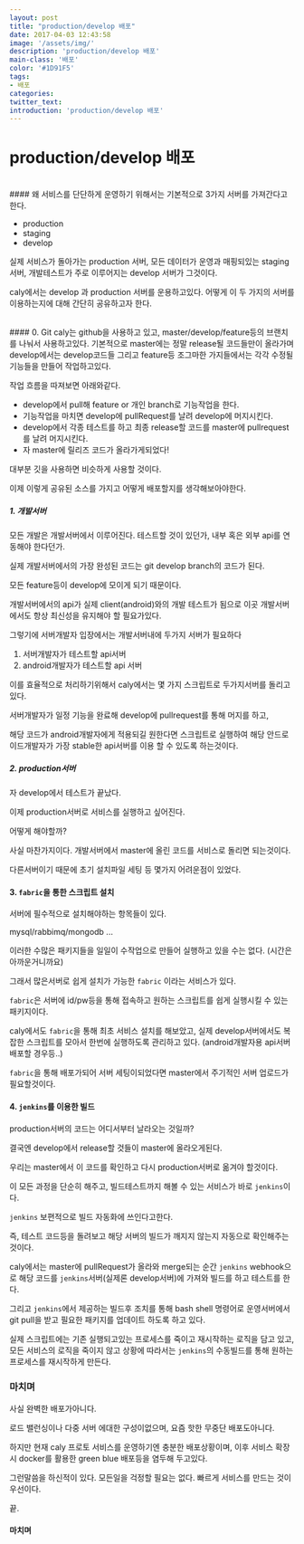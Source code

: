 ```yaml
---
layout: post
title: "production/develop 배포"
date: 2017-04-03 12:43:58
image: '/assets/img/'
description: 'production/develop 배포'
main-class: '배포'
color: '#1D91F5'
tags:
- 배포
categories:
twitter_text:
introduction: 'production/develop 배포'
---
```


production/develop 배포
=====


<br>	
#### 왜
서비스를 단단하게 운영하기 위해서는 기본적으로 3가지 서버를 가져간다고한다.

* production
* staging
* develop

실제 서비스가 돌아가는 production 서버,
모든 데이터가 운영과 매핑되있는 staging 서버,
개발테스트가 주로 이루어지는 develop 서버가 그것이다.

caly에서는 develop 과 production 서버를 운용하고있다.
어떻게 이 두 가지의 서버를 이용하는지에 대해 간단히 공유하고자 한다.



<br>
#### 0. Git
caly는 github을 사용하고 있고, master/develop/feature등의 브랜치를 나눠서 사용하고있다.
기본적으로 master에는 정말 release될 코드들만이 올라가며 develop에서는 develop코드들 그리고 feature등 조그마한 가지들에서는 각각 수정될 기능들을 만들어 작업하고있다.

작업 흐름을 따져보면 아래와같다.

* develop에서 pull해 feature or 개인 branch로 기능작업을 한다.
* 기능작업을 마치면 develop에 pullRequest를 날려 develop에 머지시킨다. 
* develop에서 각종 테스트를 하고 최종 release할 코드를 master에  pullrequest를 날려 머지시킨다.
* 자 master에 릴리즈 코드가 올라가게되었다!

대부분 깃을 사용하면 비슷하게 사용할 것이다. 

이제 이렇게 공유된 소스를 가지고 어떻게 배포할지를 생각해보아야한다.



##### 1. 개발서버

모든 개발은 개발서버에서 이루어진다. 
테스트할 것이 있던가, 내부 혹은 외부 api를 연동해야 한다던가. 

실제 개발서버에서의 가장 완성된 코드는 git develop branch의 코드가 된다. 

모든 feature등이 develop에 모이게 되기 때문이다.

개발서버에서의 api가 실제 client(android)와의 개발 테스트가 됨으로 이곳 개발서버에서도 항상 최신성을 유지해야 할 필요가있다.

그렇기에 서버개발자 입장에서는 개발서버내에 두가지 서버가 필요하다

1. 서버개발자가 테스트할 api서버
2. android개발자가 테스트할 api 서버

이를 효율적으로 처리하기위해서 caly에서는 몇 가지 스크립트로 두가지서버를 돌리고있다. 

서버개발자가 일정 기능을 완료해 develop에 pullrequest를 통해 머지를 하고,  

해당 코드가 android개발자에게 적용되길 원한다면 스크립트로 실행하여 해당 안드로이드개발자가 가장 stable한 api서버를 이용 할 수 있도록 하는것이다.




##### 2. production서버

자 develop에서 테스트가 끝났다.

이제 production서버로 서비스를 실행하고 싶어진다. 

어떻게 해야할까?

사실 마찬가지이다. 개발서버에서 master에 올린 코드를 서비스로 돌리면 되는것이다.

다른서버이기 때문에 초기 설치파일 세팅 등 몇가지 어려운점이 있었다.

 

#### 3. `fabric`을 통한 스크립트 설치

서버에 필수적으로 설치해야하는 항목들이 있다. 

mysql/rabbimq/mongodb ... 

이러한 수많은 패키지들을 일일이 수작업으로 만들어 실행하고 있을 수는 없다. (시간은 아까운거니까요)

그래서 많은서버로 쉽게 설치가 가능한 `fabric` 이라는 서비스가 있다. 

`fabric`은 서버에 id/pw등을 통해 접속하고 원하는 스크립트를 쉽게 실행시킬 수 있는 패키지이다. 

caly에서도 `fabric`을 통해 최초 서비스 설치를 해보았고, 실제 develop서버에서도 복잡한 스크립트를 모아서 한번에 실행하도록 관리하고 있다. (android개발자용  api서버 배포할 경우등..)

`fabric`을 통해 배포가되어 서버 세팅이되었다면 master에서 주기적인 서버 업로드가 필요할것이다. 


#### 4. `jenkins`를 이용한 빌드

production서버의 코드는 어디서부터 날라오는 것일까? 

결국엔 develop에서 release할 것들이 master에 올라오게된다. 

우리는 master에서 이 코드를 확인하고 다시 production서버로 옮겨야 할것이다.

이 모든 과정을 단순히 해주고, 빌드테스트까지 해볼 수 있는 서비스가 바로 `jenkins`이다.

`jenkins` 보편적으로 빌드 자동화에 쓰인다고한다.

즉, 테스트 코드등을 돌려보고 해당 서버의 빌드가 깨지지 않는지 자동으로 확인해주는 것이다. 

caly에서는 master에 pullRequest가 올라와 merge되는 순간 `jenkins` webhook으로 해당 코드를 `jenkins`서버(실제론 develop서버)에 가져와 빌드를 하고 테스트를 한다. 

그리고 `jenkins`에서 제공하는 빌드후 조치를 통해 bash shell 명령어로  운영서버에서 git pull을 받고 필요한 패키지를 업데이트 하도록 하고 있다.

실제 스크립트에는 기존 실행되고있는 프로세스를 죽이고 재시작하는 로직을 담고 있고, 모든 서비스의 로직을 죽이지 않고 상황에 따라서는 `jenkins`의 수동빌드를 통해 원하는 프로세스를 재시작하게 만든다.



### 마치며

사실 완벽한 배포가아니다.

로드 밸런싱이나 다중 서버 에대한 구성이없으며, 요즘 핫한 무중단 배포도아니다.

하지만 현재 caly 프로토 서비스를 운영하기엔 충분한 배포상황이며, 이후 서비스 확장시 docker를 활용한 green blue 배포등을 염두해 두고있다.

그런말씀을 하신적이 있다. 모든일을 걱정할 필요는 없다. 빠르게 서비스를 만드는 것이 우선이다.

끝.























#### 마치며